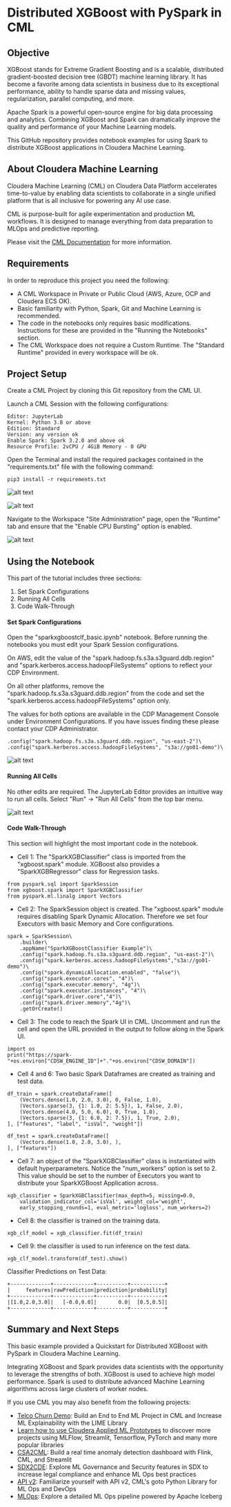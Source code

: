 # Distributed XGBoost with PySpark in CML

## Objective

XGBoost stands for Extreme Gradient Boosting and is a scalable, distributed gradient-boosted decision tree (GBDT) machine learning library. It has become a favorite among data scientists in business due to its exceptional performance, ability to handle sparse data and missing values, regularization, parallel computing, and more.

Apache Spark is a powerful open-source engine for big data processing and analytics. Combining XGBoost and Spark can dramatically improve the quality and performance of your Machine Learning models.

This GitHub repository provides notebook examples for using Spark to distribute XGBoost applications in Cloudera Machine Learning.

## About Cloudera Machine Learning

Cloudera Machine Learning (CML) on Cloudera Data Platform accelerates time-to-value by enabling data scientists to collaborate in a single unified platform that is all inclusive for powering any AI use case.

CML is purpose-built for agile experimentation and production ML workflows. It is designed to manage everything from data preparation to MLOps and predictive reporting.

Please visit the [CML Documentation](https://docs.cloudera.com/machine-learning/cloud/product/topics/ml-product-overview.html) for more information.

## Requirements

In order to reproduce this project you need the following:

* A CML Workspace in Private or Public Cloud (AWS, Azure, OCP and Cloudera ECS OK).
* Basic familiarity with Python, Spark, Git and Machine Learning is recommended.
* The code in the notebooks only requires basic modifications. Instructions for these are provided in the "Running the Notebooks" section.
* The CML Workspace does not require a Custom Runtime. The "Standard Runtime" provided in every workspace will be ok.

## Project Setup

Create a CML Project by cloning this Git repository from the CML UI.

Launch a CML Session with the following configurations:

```
Editor: JupyterLab
Kernel: Python 3.8 or above
Edition: Standard
Version: any version ok
Enable Spark: Spark 3.2.0 and above ok
Resource Profile: 2vCPU / 4GiB Memory - 0 GPU
```

Open the Terminal and install the required packages contained in the "requirements.txt" file with the following command:

```
pip3 install -r requirements.txt
```

![alt text](img/cml_terminal.png)

![alt text](img/cml_terminal_2.png)

Navigate to the Workspace "Site Administration" page, open the "Runtime" tab and ensure that the "Enable CPU Bursting" option is enabled.

![alt text](img/site_admin.png)

## Using the Notebook

This part of the tutorial includes three sections:

1. Set Spark Configurations
2. Running All Cells
3. Code Walk-Through

#### Set Spark Configurations

Open the "sparkxgboostclf_basic.ipynb" notebook. Before running the notebooks you must edit your Spark Session configurations.

On AWS, edit the value of the "spark.hadoop.fs.s3a.s3guard.ddb.region" and "spark.kerberos.access.hadoopFileSystems" options to reflect your CDP Environment.

On all other platforms, remove the "spark.hadoop.fs.s3a.s3guard.ddb.region" from the code and set the "spark.kerberos.access.hadoopFileSystems" option only.

The values for both options are available in the CDP Management Console under Environment Configurations. If you have issues finding these please contact your CDP Administrator.   

```
.config("spark.hadoop.fs.s3a.s3guard.ddb.region", "us-east-2")\
.config("spark.kerberos.access.hadoopFileSystems", "s3a://go01-demo")\
```

![alt text](img/notebook_2.png)

#### Running All Cells

No other edits are required. The JupyterLab Editor provides an intuitive way to run all cells. Select "Run" -> "Run All Cells" from the top bar menu.

![alt text](img/notebook_1.png)

#### Code Walk-Through

This section will highlight the most important code in the notebook.

* Cell 1: The "SparkXGBClassifier" class is imported from the "xgboost.spark" module. XGBoost also provides a "SparkXGBRegressor" class for Regression tasks.

```
from pyspark.sql import SparkSession
from xgboost.spark import SparkXGBClassifier
from pyspark.ml.linalg import Vectors
```

* Cell 2: The SparkSession object is created. The "xgboost.spark" module requires disabling Spark Dynamic Allocation. Therefore we set four Executors with basic Memory and Core configurations.

```
spark = SparkSession\
    .builder\
    .appName("SparkXGBoostClassifier Example")\
    .config("spark.hadoop.fs.s3a.s3guard.ddb.region", "us-east-2")\
    .config("spark.kerberos.access.hadoopFileSystems","s3a://go01-demo")\
    .config("spark.dynamicAllocation.enabled", "false")\
    .config("spark.executor.cores", "4")\
    .config("spark.executor.memory", "4g")\
    .config("spark.executor.instances", "4")\
    .config("spark.driver.core","4")\
    .config("spark.driver.memory","4g")\
    .getOrCreate()
```

* Cell 3: The code to reach the Spark UI in CML. Uncomment and run the cell and open the URL provided in the output to follow along in the Spark UI.

```
import os
print("https://spark-"+os.environ["CDSW_ENGINE_ID"]+"."+os.environ["CDSW_DOMAIN"])
```

* Cell 4 and 6: Two basic Spark Dataframes are created as training and test data.

```
df_train = spark.createDataFrame([
    (Vectors.dense(1.0, 2.0, 3.0), 0, False, 1.0),
    (Vectors.sparse(3, {1: 1.0, 2: 5.5}), 1, False, 2.0),
    (Vectors.dense(4.0, 5.0, 6.0), 0, True, 1.0),
    (Vectors.sparse(3, {1: 6.0, 2: 7.5}), 1, True, 2.0),
], ["features", "label", "isVal", "weight"])

df_test = spark.createDataFrame([
    (Vectors.dense(1.0, 2.0, 3.0), ),
], ["features"])
```

* Cell 7: an object of the "SparkXGBClassifier" class is instantiated with default hyperparameters. Notice the "num_workers" option is set to 2. This value should be set to the number of Executors you want to distribute your SparkXGBoost Application across.

```
xgb_classifier = SparkXGBClassifier(max_depth=5, missing=0.0,
    validation_indicator_col='isVal', weight_col='weight',
    early_stopping_rounds=1, eval_metric='logloss', num_workers=2)
```

* Cell 8: the classifier is trained on the training data.

```
xgb_clf_model = xgb_classifier.fit(df_train)
```

* Cell 9: the classifier is used to run inference on the test data.

```
xgb_clf_model.transform(df_test).show()
```

Classifier Predictions on Test Data:

```
+-------------+-------------+----------+-----------+
|     features|rawPrediction|prediction|probability|
+-------------+-------------+----------+-----------+
|[1.0,2.0,3.0]|   [-0.0,0.0]|       0.0|  [0.5,0.5]|
+-------------+-------------+----------+-----------+
```

## Summary and Next Steps

This basic example provided a Quickstart for Distributed XGBoost with PySpark in Cloudera Machine Learning.

Integrating XGBoost and Spark provides data scientists with the opportunity to leverage the strengths of both. XGBoost is used to achieve high model performance. Spark is used to distribute advanced Machine Learning algorithms across large clusters of worker nodes.

If you use CML you may also benefit from the following projects:

* [Telco Churn Demo](https://github.com/pdefusco/CML_AMP_Churn_Prediction): Build an End to End ML Project in CML and Increase ML Explainability with the LIME Library
* [Learn how to use Cloudera Applied ML Prototypes](https://docs.cloudera.com/machine-learning/cloud/applied-ml-prototypes/topics/ml-amps-overview.html) to discover more projects using MLFlow, Streamlit, Tensorflow, PyTorch and many more popular libraries
* [CSA2CML](https://github.com/pdefusco/CSA2CML): Build a real time anomaly detection dashboard with Flink, CML, and Streamlit
* [SDX2CDE](https://github.com/pdefusco/SDX2CDE): Explore ML Governance and Security features in SDX to increase legal compliance and enhance ML Ops best practices
* [API v2](https://github.com/pdefusco/CML_AMP_APIv2): Familiarize yourself with API v2, CML's goto Python Library for ML Ops and DevOps
* [MLOps](https://github.com/pdefusco/MLOps): Explore a detailed ML Ops pipeline powered by Apache Iceberg
